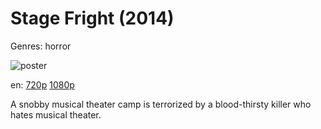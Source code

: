 # Stage Fright (2014)

Genres: horror

![poster](http://image.tmdb.org/t/p/w500/6sUjDhrm0EHetIEnJodQmc3hPVQ.jpg)

en:
  [720p](magnet:?xt=urn:btih:10FA1E0B5CB41DD2D87691C1993F93748C16BA78&tr=udp://glotorrents.pw:6969/announce&tr=udp://tracker.opentrackr.org:1337/announce&tr=udp://torrent.gresille.org:80/announce&tr=udp://tracker.openbittorrent.com:80&tr=udp://tracker.coppersurfer.tk:6969&tr=udp://tracker.leechers-paradise.org:6969&tr=udp://p4p.arenabg.ch:1337&tr=udp://tracker.internetwarriors.net:1337)
  [1080p](magnet:?xt=urn:btih:08E40434AFCED625DDC1155B13BDB078D4EB472B&tr=udp://glotorrents.pw:6969/announce&tr=udp://tracker.opentrackr.org:1337/announce&tr=udp://torrent.gresille.org:80/announce&tr=udp://tracker.openbittorrent.com:80&tr=udp://tracker.coppersurfer.tk:6969&tr=udp://tracker.leechers-paradise.org:6969&tr=udp://p4p.arenabg.ch:1337&tr=udp://tracker.internetwarriors.net:1337)
  


A snobby musical theater camp is terrorized by a blood-thirsty killer who hates musical theater.